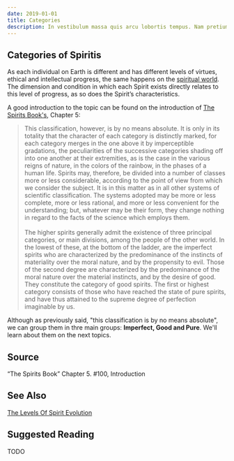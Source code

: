 ```yaml
---
date: 2019-01-01
title: Categories
description: In vestibulum massa quis arcu lobortis tempus. Nam pretium arcu in odio vulputate luctus.
---
```


## Categories of Spiritis

As each individual on Earth is different and has different levels of virtues, ethical and intellectual progress, the same happens on the [spiritual world](/about/spiritual-world). The dimension and condition in which each Spirit exists directly relates to this level of progress, as so does the Spirit’s characteristics.

A good introduction to the topic can be found on the introduction of  [The Spirits Book's](/books/allan-kardec/spirits-book), Chapter 5: 

> This classification, however, is by no means absolute. It is only in its totality that the character of each category is distinctly marked, for each category merges in the one above it by imperceptible gradations, the peculiarities of the successive categories shading off into one another at their extremities, as is the case in the various reigns of nature, in the colors of the rainbow, in the phases of a human life. Spirits may, therefore, be divided into a number of classes more or less considerable, according to the point of view from which we consider the subject. It is in this matter as in all other systems of scientific classification. The systems adopted may be more or less complete, more or less rational, and more or less convenient for the understanding; but, whatever may be their form, they change nothing in regard to the facts of the science which employs them. <br><br>
> The higher spirits generally admit the existence of three principal categories, or main divisions, among the people of the other world. In the lowest of these, at the bottom of the ladder, are the imperfect spirits who are characterized by the predominance of the instincts of materiality over the moral nature, and by the propensity to evil. Those of the second degree are characterized by the predominance of the moral nature over the material instincts, and by the desire of good. They constitute the category of good spirits. The first or highest category consists of those who have reached the state of pure spirits, and have thus attained to the supreme degree of perfection imaginable by us.

Although as previously said, "this classification is by no means absolute", we can group them in thre main groups: **Imperfect, Good and Pure**. We'll learn about them on the next topics.


## Source
“The Spirits Book” Chapter 5. #100, Introduction

## See Also
[The Levels Of Spirit Evolution](http://www.sgny.org/spiritism-guide/mediumship/spirit-hierarchy/)


## Suggested Reading
TODO




